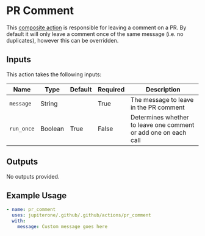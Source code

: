 # PR Comment

This [composite action](./action.yml) is responsible for leaving a comment on a PR. By default it will only leave a comment once of the same message (i.e. no duplicates), however this can be overridden.

## Inputs

This action takes the following inputs:

| Name                        | Type    | Default                      | Required  | Description                                               |
| --------------------------- | ------- | ---------------------------- | --------- | --------------------------------------------------------- |
| `message`                   | String  |                              | True      | The message to leave in the PR comment
| `run_once`                  | Boolean | True                         | False     | Determines whether to leave one comment or add one on each call
                                                                           
## Outputs

No outputs provided.                                                  

## Example Usage

```yaml
- name: pr_comment
  uses: jupiterone/.github/.github/actions/pr_comment
  with:
    message: Custom message goes here
```
